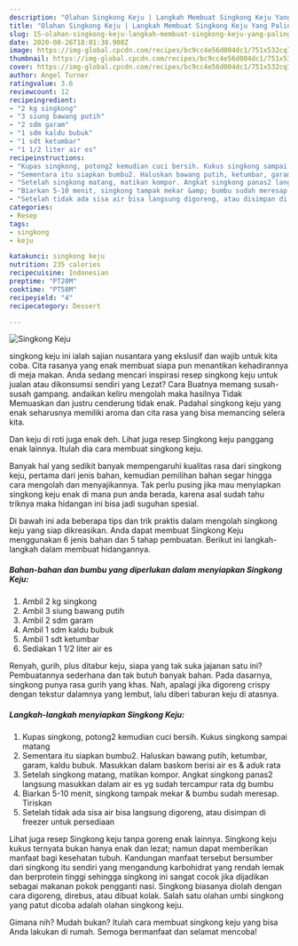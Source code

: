 ```yaml
---
description: "Olahan Singkong Keju | Langkah Membuat Singkong Keju Yang Paling Enak"
title: "Olahan Singkong Keju | Langkah Membuat Singkong Keju Yang Paling Enak"
slug: 15-olahan-singkong-keju-langkah-membuat-singkong-keju-yang-paling-enak
date: 2020-08-26T18:01:38.908Z
image: https://img-global.cpcdn.com/recipes/bc9cc4e56d004dc1/751x532cq70/singkong-keju-foto-resep-utama.jpg
thumbnail: https://img-global.cpcdn.com/recipes/bc9cc4e56d004dc1/751x532cq70/singkong-keju-foto-resep-utama.jpg
cover: https://img-global.cpcdn.com/recipes/bc9cc4e56d004dc1/751x532cq70/singkong-keju-foto-resep-utama.jpg
author: Angel Turner
ratingvalue: 3.6
reviewcount: 12
recipeingredient:
- "2 kg singkong"
- "3 siung bawang putih"
- "2 sdm garam"
- "1 sdm kaldu bubuk"
- "1 sdt ketumbar"
- "1 1/2 liter air es"
recipeinstructions:
- "Kupas singkong, potong2 kemudian cuci bersih. Kukus singkong sampai matang"
- "Sementara itu siapkan bumbu2. Haluskan bawang putih, ketumbar, garam, kaldu bubuk. Masukkan dalam baskom berisi air es &amp; aduk rata"
- "Setelah singkong matang, matikan kompor. Angkat singkong panas2 langsung masukkan dalam air es yg sudah tercampur rata dg bumbu"
- "Biarkan 5-10 menit, singkong tampak mekar &amp; bumbu sudah meresap. Tiriskan"
- "Setelah tidak ada sisa air bisa langsung digoreng, atau disimpan di freezer untuk persediaan"
categories:
- Resep
tags:
- singkong
- keju

katakunci: singkong keju 
nutrition: 235 calories
recipecuisine: Indonesian
preptime: "PT20M"
cooktime: "PT58M"
recipeyield: "4"
recipecategory: Dessert

---
```



![Singkong Keju](https://img-global.cpcdn.com/recipes/bc9cc4e56d004dc1/751x532cq70/singkong-keju-foto-resep-utama.jpg)


singkong keju ini ialah sajian nusantara yang ekslusif dan wajib untuk kita coba. Cita rasanya yang enak membuat siapa pun menantikan kehadirannya di meja makan.
Anda sedang mencari inspirasi resep singkong keju untuk jualan atau dikonsumsi sendiri yang Lezat? Cara Buatnya memang susah-susah gampang. andaikan keliru mengolah maka hasilnya Tidak Memuaskan dan justru cenderung tidak enak. Padahal singkong keju yang enak seharusnya memiliki aroma dan cita rasa yang bisa memancing selera kita.

Dan keju di roti juga enak deh. Lihat juga resep Singkong keju panggang enak lainnya. Itulah dia cara membuat singkong keju.

Banyak hal yang sedikit banyak mempengaruhi kualitas rasa dari singkong keju, pertama dari jenis bahan, kemudian pemilihan bahan segar hingga cara mengolah dan menyajikannya. Tak perlu pusing jika mau menyiapkan singkong keju enak di mana pun anda berada, karena asal sudah tahu triknya maka hidangan ini bisa jadi suguhan spesial.


Di bawah ini ada beberapa tips dan trik praktis dalam mengolah singkong keju yang siap dikreasikan. Anda dapat membuat Singkong Keju menggunakan 6 jenis bahan dan 5 tahap pembuatan. Berikut ini langkah-langkah dalam membuat hidangannya.

<!--inarticleads1-->

##### Bahan-bahan dan bumbu yang diperlukan dalam menyiapkan Singkong Keju:

1. Ambil 2 kg singkong
1. Ambil 3 siung bawang putih
1. Ambil 2 sdm garam
1. Ambil 1 sdm kaldu bubuk
1. Ambil 1 sdt ketumbar
1. Sediakan 1 1/2 liter air es


Renyah, gurih, plus ditabur keju, siapa yang tak suka jajanan satu ini? Pembuatannya sederhana dan tak butuh banyak bahan. Pada dasarnya, singkong punya rasa gurih yang khas. Nah, apalagi jika digoreng crispy dengan tekstur dalamnya yang lembut, lalu diberi taburan keju di atasnya. 

<!--inarticleads2-->

##### Langkah-langkah menyiapkan Singkong Keju:

1. Kupas singkong, potong2 kemudian cuci bersih. Kukus singkong sampai matang
1. Sementara itu siapkan bumbu2. Haluskan bawang putih, ketumbar, garam, kaldu bubuk. Masukkan dalam baskom berisi air es &amp; aduk rata
1. Setelah singkong matang, matikan kompor. Angkat singkong panas2 langsung masukkan dalam air es yg sudah tercampur rata dg bumbu
1. Biarkan 5-10 menit, singkong tampak mekar &amp; bumbu sudah meresap. Tiriskan
1. Setelah tidak ada sisa air bisa langsung digoreng, atau disimpan di freezer untuk persediaan


Lihat juga resep Singkong keju tanpa goreng enak lainnya. Singkong keju kukus ternyata bukan hanya enak dan lezat; namun dapat memberikan manfaat bagi kesehatan tubuh. Kandungan manfaat tersebut bersumber dari singkong itu sendiri yang mengandung karbohidrat yang rendah lemak dan berprotein tinggi sehingga singkong ini sangat cocok jika dijadikan sebagai makanan pokok pengganti nasi. Singkong biasanya diolah dengan cara digoreng, direbus, atau dibuat kolak. Salah satu olahan umbi singkong yang patut dicoba adalah olahan singkong keju. 

Gimana nih? Mudah bukan? Itulah cara membuat singkong keju yang bisa Anda lakukan di rumah. Semoga bermanfaat dan selamat mencoba!
